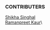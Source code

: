 ### CONTRIBUTERS

[Shikha Singhal](https://github.com/shikhasinghal2075)\
[Ramanpreet Kaur](https://github.com/1998ramanpreet)\
